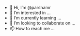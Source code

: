 - 👋 Hi, I’m @parshamr
- 👀 I’m interested in ...
- 🌱 I’m currently learning ...
- 💞️ I’m looking to collaborate on ...
- 📫 How to reach me ...

<!---
parshamr/parshamr is a ✨ special ✨ repository because its `README.md` (this file) appears on your GitHub profile.
You can click the Preview link to take a look at your changes.
--->
